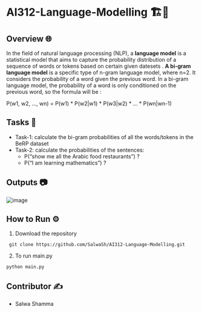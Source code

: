 # AI312-Language-Modelling 🏗💾

## Overview 🌐
In the field of natural language processing (NLP), a **language model** is a statistical model that aims to capture the probability distribution of a sequence of words or tokens based on certain given datesets . **A bi-gram language model** is a specific type of n-gram language model, where n=2. It considers the probability of a word given the previous word. In a bi-gram language model, the probability of a word is only conditioned on the previous word, so the formula will be :

P(w1, w2, ..., wn) = P(w1) * P(w2|w1) * P(w3|w2) * ... * P(wn|wn-1)

## Tasks  📝
- Task-1: calculate the bi-gram probabilities of all the words/tokens in the BeRP dataset
- Task-2: calculate the probabilities of the sentences:
  - P(“show me all the Arabic food restaurants”) ?
  - P(“I am learning mathematics”) ?

## Outputs 📷
![image](https://github.com/user-attachments/assets/9f67b510-e493-4dac-b0bc-b6049f543b80)

## How to Run ⚙️
1. Download the repository 
```
 git clone https://github.com/SalwaSh/AI312-Language-Modelling.git
```
2. To run main.py
```
python main.py
```
## Contributor ✍️
- Salwa Shamma

